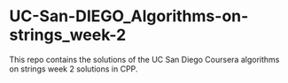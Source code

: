 # UC-San-DIEGO_Algorithms-on-strings_week-2
This repo contains the solutions of the UC San Diego Coursera algorithms on strings week 2 solutions in CPP.
